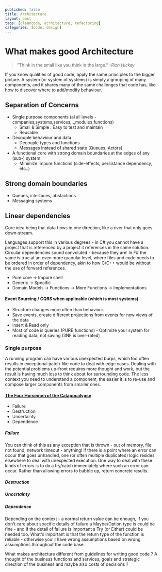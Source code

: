 ```yaml
---
published: false
title: Architecture
layout: post
tags: [cleancode, acrhitecture, refactoring]
categories: [code, design]
---
```

# What makes good Architecture

>  "Think in the small like you think in the large." _-Rich Hickey_

If you know qualities of good code, apply the same principles to the bigger picture. A system (or system of systems) is simply a grouping of many components, and it shares many of the same challenges that code has, like how to discover where to add/modify behaviour.

## Separation of Concerns

 * Single purpose components (al all levels - companies,systems,services,..,modules,functions)
   * Small & Simple : Easy to test and maintain
   * Reusable
 * Decouple behaviour and data  
   * Decouple types and functions
   * Messages instead of shared state (Queues, Actors)
 * A functional core with strong domain boundaries at the edges of any (sub-) system:
   * Minimize impure functions (side-effects, persistance dependency, etc..)   

## Strong domain boundaries
 * Queues, interfaces, abstactions
 * Messaging systems
   
## Linear dependencies

Core idea being that data flows in one direction, like a river that only goes down-stream.

Languages support this in various degrees - in C# you cannot have a project that is referenced by a project it references in the same solution. Circular dependencies sound convoluted - because they are! In F# the same is true at an even more granular level, where files and code needs to be ordered in order of dependency, akin to how C/C++ would be without the use of forward references.

  * Pure core -> Impure shell
  * Generic -> Specific
  * Domain Models -> Functions -> More Functions -> Implementations
  
#### Event Sourcing / CQRS when applicable (which is most systems)
   * Structure changes more often than behaviour.
   * Save events, create different projections from events for new views of the data
   * Insert & Read only
   * Most of code is queries (PURE functions) - Optimize your system for reading data, not saving (3NF is over-rated)

### Single purpose

A running program can have various unexpected burps, which too often results in exceptional patch-like code to deal with edge cases. Dealing with the potential problems up-front requires more thought and work, but the result is having much less to think about for surrounding code. The less context you need to understand a component, the easier it is to re-use and compose larger components from smaller ones.

#### [The Four Horsemen of the Catapocalypse](https://cdsmith.wordpress.com/2012/04/18/why-do-monads-matter/)
* Failure
* Destruction
* Uncertainty
* Dependence

 ##### Failure

You can think of this as any exception that is thrown - out of memory, file not found, network timeout - anything! If there is a point where an error can occur that goes unhandled, one (or often multiple duplicated) logic resides elsewhere to deal with unexpected execution. One way to deal with these kinds of errors is to do a try/catch immediately where such an error can occur. Rather than allowing errors to bubble up, return concrete results. 
  
 ##### Destruction
 ##### Uncertainty
 ##### Dependence
 
  Depending on the context - a normal return value can be enough, if you don't care about specific details of failure a Maybe/Option type is could be fine - and if the detail of failure is important a Try (or Either) could be needed too. What's important is that the return type of the function is reliable - otherwise you'll have wrong assumptions based on wrong assumptions throughout the code base.
 
 
 What makes architecture different from guidelines for writing good code ?
 A thought of the business functions and services, goals and strategic direction of the business and maybe also costs of decisions ?
